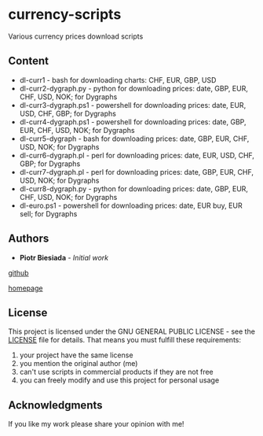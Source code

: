 # currency-scripts
Various currency prices download scripts

## Content

* dl-curr1 - bash for downloading charts: CHF, EUR, GBP, USD
* dl-curr2-dygraph.py - python for downloading prices: date, GBP, EUR, CHF, USD, NOK; for Dygraphs
* dl-curr3-dygraph.ps1 - powershell for downloading prices: date, EUR, USD, CHF, GBP; for Dygraphs
* dl-curr4-dygraph.ps1 - powershell for downloading prices: date, GBP, EUR, CHF, USD, NOK; for Dygraphs
* dl-curr5-dygraph - bash for downloading prices: date, GBP, EUR, CHF, USD, NOK; for Dygraphs
* dl-curr6-dygraph.pl - perl for downloading prices: date, EUR, USD, CHF, GBP; for Dygraphs
* dl-curr7-dygraph.pl - perl for downloading prices: date, GBP, EUR, CHF, USD, NOK; for Dygraphs
* dl-curr8-dygraph.py - python for downloading prices: date, GBP, EUR, CHF, USD, NOK; for Dygraphs
* dl-euro.ps1 - powershell for downloading prices: date, EUR buy, EUR sell; for Dygraphs

## Authors

* **Piotr Biesiada** - *Initial work*

[github](https://github.com/pbies)

[homepage](https://pbies.net/)

## License

This project is licensed under the GNU GENERAL PUBLIC LICENSE - see the [LICENSE](LICENSE) file for details.
That means you must fulfill these requirements:
1. your project have the same license
2. you mention the original author (me)
3. can't use scripts in commercial products if they are not free
4. you can freely modify and use this project for personal usage

## Acknowledgments

If you like my work please share your opinion with me!
